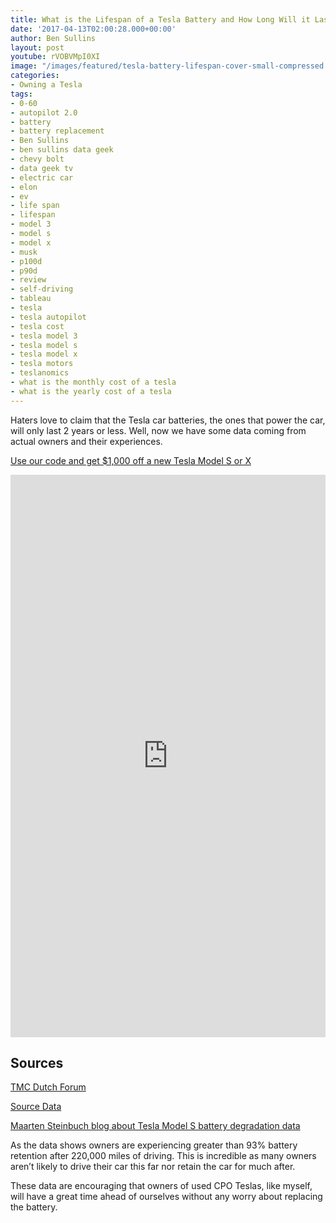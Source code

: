 ```yaml
---
title: What is the Lifespan of a Tesla Battery and How Long Will it Last?
date: '2017-04-13T02:00:28.000+00:00'
author: Ben Sullins
layout: post
youtube: rVOBVMpI0XI
image: "/images/featured/tesla-battery-lifespan-cover-small-compressed.jpg"
categories:
- Owning a Tesla
tags:
- 0-60
- autopilot 2.0
- battery
- battery replacement
- Ben Sullins
- ben sullins data geek
- chevy bolt
- data geek tv
- electric car
- elon
- ev
- life span
- lifespan
- model 3
- model s
- model x
- musk
- p100d
- p90d
- review
- self-driving
- tableau
- tesla
- tesla autopilot
- tesla cost
- tesla model 3
- tesla model s
- tesla model x
- tesla motors
- teslanomics
- what is the monthly cost of a tesla
- what is the yearly cost of a tesla
---
```

Haters love to claim that the Tesla car batteries, the ones that power the car, will only last 2 years or less. Well, now we have some data coming from actual owners and their experiences.

[Use our code and get $1,000 off a new Tesla Model S or X](https://teslanomics.co/td)

<iframe frameborder="0" marginheight="0" marginwidth="0" allowtransparency="true" class="tableauViz" style="display: block; width: 100%; height: 900; margin: 0px; padding: 0px; border: none;" width="100%" height="1300" src="https://public.tableau.com/views/TeslaBatteryDegradation/viz?:embed=y&:display_count=yes?:embed=y&:showVizHome=no&:hoswidtt_url=https%3A%2F%2Fpublic.tableau.com%2F&:tabs=yes&:toolbar=yes&:animate_transition=yes&:display_static_image=no&:display_spinner=no&:display_overlay=yes&:display_count=yes"></iframe>

## Sources

[TMC Dutch Forum](https://teslamotorsclub.com/tmc/threads/maxrange.35978/)

[Source Data](https://docs.google.com/spreadsheets/d/t024bMoRiDPIDialGnuKPsg/edit#gid=1669966328)

<a href="https://steinbuch.wordpress.com/2015/01/24/tesla-model-s-battery-degradation-data/" target="_blank">Maarten Steinbuch blog about Tesla Model S battery degradation data</a>

As the data shows owners are experiencing greater than 93% battery retention after 220,000 miles of driving. This is incredible as many owners aren&#8217;t likely to drive their car this far nor retain the car for much after.

These data are encouraging that owners of used CPO Teslas, like myself, will have a great time ahead of ourselves without any worry about replacing the battery.

